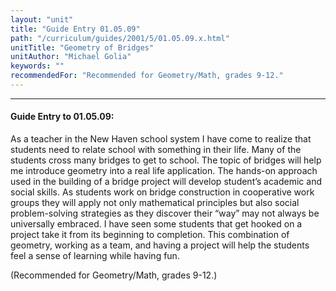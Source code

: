 ```yaml
---
layout: "unit"
title: "Guide Entry 01.05.09"
path: "/curriculum/guides/2001/5/01.05.09.x.html"
unitTitle: "Geometry of Bridges"
unitAuthor: "Michael Golia"
keywords: ""
recommendedFor: "Recommended for Geometry/Math, grades 9-12."
---
```

<body>
<hr/>
 <h4>
  Guide Entry to 01.05.09:
 </h4>
 <p>
  As a teacher in the New Haven school system I have come to realize that students need to relate school with something in their life. Many of the students cross many bridges to get to school. The topic of bridges will help me introduce geometry into a real life application. The hands-on approach used in the building of a bridge project will develop student’s academic and social skills. As students work on bridge construction in cooperative work groups they will apply not only mathematical principles but also social problem-solving strategies as they discover their “way” may not always be universally embraced. I have seen some students that get hooked on a project take it from its beginning to completion. This combination of geometry, working as a team, and having a project will help the students feel a sense of learning while having fun.
 </p>
<p>
  (Recommended for Geometry/Math, grades 9-12.)
 </p>

</body>